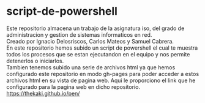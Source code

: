 # script-de-powershell
Este repositorio almacena un trabajo de la asignatura iso, del grado de administracion y gestion de sistemas informaticos en red. <br>
Creado por Ignacio Delosriscos, Carlos Mateos y Samuel Cabrera. <br>
En este repositorio hemos subido un script de powershell el cual te muestra todos los procesos que se estan ejecutandon en el equipo y nos permite detenerlos o iniciarlos. <br>
Tambien tenemos subido una serie de archivos html ya que hemos configurado este repositorio en modo gh-pages para poder acceder a estos archivos html en su vista de pagina web. Aqui le proporciono el link que he configurado para la pagina web en dicho repositorio.<br>
https://thekaki.github.io/pen/

